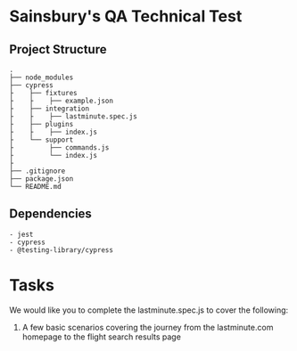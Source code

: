 # Sainsbury's QA Technical Test
## Project Structure
    .
    ├── node_modules
    ├── cypress
    ├    ├── fixtures
    ├    ├    ├── example.json
    ├    ├── integration
    ├    ├    ├── lastminute.spec.js
    ├    ├── plugins
    ├    ├    ├── index.js
    ├    └── support
    ├         ├── commands.js
    ├         └── index.js
    ├
    ├── .gitignore
    ├── package.json
    └── README.md
## Dependencies 
    - jest
    - cypress
    - @testing-library/cypress
# Tasks
We would like you to complete the lastminute.spec.js to cover the following:

1. A few basic scenarios covering the journey from the lastminute.com homepage to the flight search results page